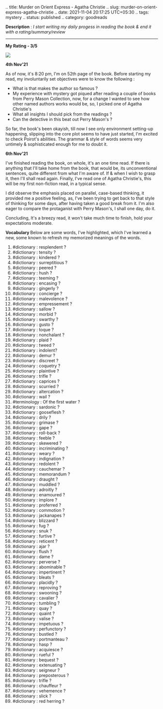 .. title: Murder on Orient Express - Agatha Christie
.. slug: murder-on-orient-express-agatha-christie
.. date: 2021-11-04 20:17:25 UTC+05:30
.. tags: mystery
.. status: published
.. category: goodreads

**Description** : *I start writing my daily  progess  in reading the book & end it with a rating/summary/review*

***

**My Rating - 3/5**

![](https://i.gr-assets.com/images/S/compressed.photo.goodreads.com/books/1486131451l/853510._SY475_.jpg)

<b> 4th Nov'21 </b>

As of now, it's 8:20 pm, I'm on 52th page of the book. Before starting my read, my involuntarily set objectives were to know the following :

-   What is that makes the author so famous ? 
-   My experience with mystery got piqued after reading a couple of books from Perry Mason Collection, now, for a change I wanted to see how other named authors works would be, so, I picked one of Agatha Christie's    
-   What all insights I should pick from the readings ?    
-   Can the detective in this beat out Perry Mason's ?
    

So far, the book's been okayish, till now I see only environment setting-up happening, slipping into the core plot seems to have just started, I'm excited to check Poirot's abilities. The grammar & style of words seems very untimely & sophisticated enough for me to doubt it.

<b> 6th Nov'21 </b>

I've finished reading the book, on whole, it's an one time read. If there is anything that I'll take home from the book, that would be, its unconventional sentences, quite different from what I'm aware of. If & when I wish to grasp it, then I'll shall read again. Finally, I've read one of Agatha Christie's, this will be my first non-fiction read, in a typical sense.

I did observe the emphasis placed on parallel, case-based thinking, it provided me a positive feeling, as, I've been trying to get back to that style of thinking for some days, after having taken a good break from it. I'm also eager to compare the protaganist with Perry Mason's, I shall one day, do it.

Concluding, It's a breezy read, it won't take much time to finish, hold your expectations moderate.

<b> Vocabulary </b>
Below are some words, I've highlighted, which I've learned a new, some known to refresh my memorized meanings of the words.

1. #dictionary : resplendent ?
2. #dictionary : tensity ?
3. #dictionary : kindered ?
4. #dictionary : surreptitious ?
5. #dictionary : peered ?
6. #dictionary : hush ?
7. #dictionary : teeming ?
8. #dictionary : encasing ?
9. #dictionary : gingerly ?
10. #dictionary : concierge ?
11. #dictionary : malevolence ?
12. #dictionary : empressement ?
13. #dictionary : sallow ?
14. #dictionary : morbid ?
15. #dictionary : swarthy ?
16. #dictionary : gusto ?
17. #dictionary : toque ?
18. #dictionary : nonchalant ?
19. #dictionary : plaid ?
20. #dictionary : tweed ?
21. #dictionary : indolent?
22. #dictionary : demur ?
23. #dictionary : discreet ?
24. #dictionary : coquetry ?
25. #dictionary : plaintive ?
26. #dictionary : trifle ?
27. #dictionary : caprices ?
28. #dictionary : scurried ?
29. #dictionary : altercation ?
30. #dictionary : wail ?
31. #terminology : Of the first water ?
32. #dictionary : sardonic ?
33. #dictionary : gooseflesh ?
34. #dictionary : drily ?
35. #dictionary : grimase ?
36. #dictionary : gape ?
37. #dictionary : roll-back ?
38. #dictionary : feeble ?
39. #dictionary : skewered ?
40. #dictionary : incriminating ?
41. #dictionary : weary ?
42. #dictionary : indignation ?
43. #dictionary : redolent ?
44. #dictionary : cauchemar ?
45. #dictionary : memorandum ?
46. #dictionary : draught ?
47. #dictionary : muddled ?
48. #dictionary : adroitly ?
49. #dictionary : enamoured ?
50. #dictionary : implore ?
51. #dictionary : proferred ?
52. #dictionary : commotion ?
53. #dictionary : jackanapes ?
54. #dictionary : blizzard ?
55. #dictionary : fug ?
56. #dictionary : snuk ?
57. #dictionary : furtive ?
58. #dictionary : reticent ?
59. #dictionary : ajar ?
60. #dictionary : flush ?
61. #dictionary : dame ?
62. #dictionary : perverse ?
63. #dictionary : abominable ?
64. #dictionary : impertinent ?
65. #dictionary : bleats ?
66. #dictionary : placidly ?
67. #dictionary : reproving ?
68. #dictionary : swooning ?
69. #dictionary : cavalier ?
70. #dictionary : tumbling ?
71. #dictionary : quay ?
72. #dictionary : quaint ?
73. #dictionary : valise ?
74. #dictionary : impetuous ?
75. #dictionary : perfunctory ?
76. #dictionary : bustled ?
77. #dictionary : portmanteau ?
78. #dictionary : hasp ?
79. #dictionary : acquiesce ?
80. #dictionary : rueful ?
81. #dictionary : bequest ?
82. #dictionary : extenuating ?
83. #dictionary : seigneur ?
84. #dictionary : preposterous ?
85. #dictionary : trifle ?
86. #dictionary : chauffeur ?
87. #dictionary : vehemence ?
88. #dictionary : slick ?
89. #dictionary : red herring ?